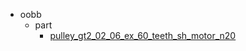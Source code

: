 * oobb
  * part
    * [pulley_gt2_02_06_ex_60_teeth_sh_motor_n20](oobb/part/pulley_gt2_02_06_ex_60_teeth_sh_motor_n20)
